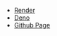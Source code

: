 - [Render](https://maryoku-ui.onrender.com)
- [Deno](https://maryoku-ui.deno.dev)
- [Github Page](https://innocces.github.io/maryoku-ui)
